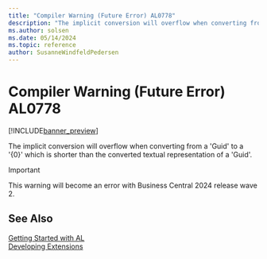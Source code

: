 ```yaml
---
title: "Compiler Warning (Future Error) AL0778"
description: "The implicit conversion will overflow when converting from a 'Guid' to a '{0}' which is shorter than the converted textual representation of a 'Guid'."
ms.author: solsen
ms.date: 05/14/2024
ms.topic: reference
author: SusanneWindfeldPedersen
---
```

[//]: # (START>DO_NOT_EDIT)
[//]: # (IMPORTANT:Do not edit any of the content between here and the END>DO_NOT_EDIT.)
[//]: # (Any modifications should be made in the .xml files in the ModernDev repo.)
# Compiler Warning (Future Error) AL0778

[!INCLUDE[banner_preview](../includes/banner_preview.md)]

The implicit conversion will overflow when converting from a 'Guid' to a '{0}' which is shorter than the converted textual representation of a 'Guid'.


> [!IMPORTANT]
> This warning will become an error with Business Central 2024 release wave 2.  

[//]: # (IMPORTANT: END>DO_NOT_EDIT)
## See Also  
[Getting Started with AL](../devenv-get-started.md)  
[Developing Extensions](../devenv-dev-overview.md)  